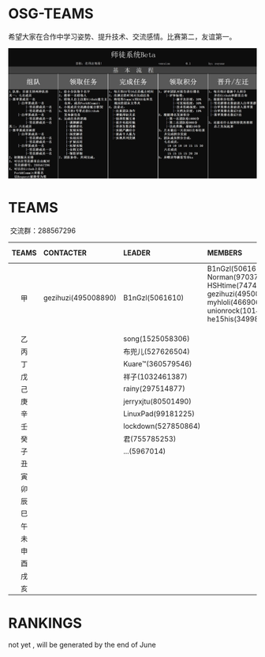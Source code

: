 # OSG-TEAMS
希望大家在合作中学习姿势、提升技术、交流感情。比赛第二，友谊第一。

![](pic/teams.jpg)

# TEAMS

  交流群：288567296

| TEAMS | CONTACTER  | LEADER | MEMBERS |MONTHLY THEME|
|:----:|:-----------|:--------|:--------|:----------|
|甲| gezihuzi(495008890) | B1nGzl(5061610)|B1nGzl(5061610) Norman(9703797) HSHtime(747423692) gezihuzi(495008890) myhloli(466906969) unionrock(1014564010) he15his(349983741)        |not yet|
|乙|     |song(1525058306) |||
|丙|     | 布兜儿(527626504) |||
|丁|    |Kuare™(360579546)  |  |   |
|戊|    |祥子(1032461387)  |   |   |
|己|    |rainy(297514877)    |   |   |
|庚|     |jerryxjtu(80501490) | | |
|辛|     |LinuxPad(99181225)|     | |
|壬|     |lockdown(527850864) |      |   |
|癸|     |君(755785253)      |            |         |
|子|  |...(5967014)|  |   |
|丑|||||
|寅|||||
|卯|||||
|辰|||||
|巳|||||
|午|||||
|未|||||
|申|||||
|酉|||||
|戌|||||
|亥|||||

# RANKINGS

not yet , will be generated by the end of June 
